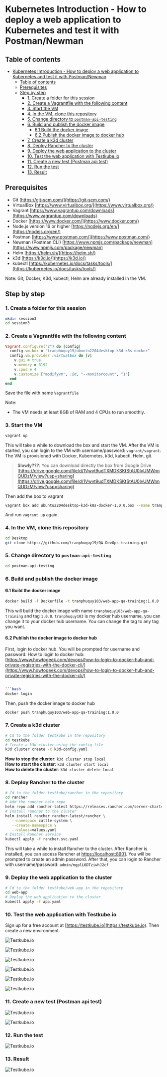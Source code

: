 # Kubernetes Introduction - How to deploy a web application to Kubernetes and test it with Postman/Newman

## Table of contents
- [Kubernetes Introduction - How to deploy a web application to Kubernetes and test it with Postman/Newman](#kubernetes-introduction---how-to-deploy-a-web-application-to-kubernetes-and-test-it-with-postmannewman)
  - [Table of contents](#table-of-contents)
  - [Prerequisites](#prerequisites)
  - [Step by step](#step-by-step)
    - [1. Create a folder for this session](#1-create-a-folder-for-this-session)
    - [2. Create a Vagrantfile with the following content](#2-create-a-vagrantfile-with-the-following-content)
    - [3. Start the VM](#3-start-the-vm)
    - [4. In the VM, clone this repository](#4-in-the-vm-clone-this-repository)
    - [5. Change directory to `postman-api-testing`](#5-change-directory-to-postman-api-testing)
    - [6. Build and publish the docker image](#6-build-and-publish-the-docker-image)
      - [6.1 Build the docker image](#61-build-the-docker-image)
      - [6.2 Publish the docker image to docker hub](#62-publish-the-docker-image-to-docker-hub)
    - [7. Create a k3d cluster](#7-create-a-k3d-cluster)
    - [8. Deploy Rancher to the cluster](#8-deploy-rancher-to-the-cluster)
    - [9. Deploy the web application to the cluster](#9-deploy-the-web-application-to-the-cluster)
    - [10. Test the web application with Testkube.io](#10-test-the-web-application-with-testkubeio)
    - [11. Create a new test (Postman api test)](#11-create-a-new-test-postman-api-test)
    - [12. Run the test](#12-run-the-test)
    - [13. Result](#13-result)


## Prerequisites

- Git [https://git-scm.com/](https://git-scm.com/)
- VirtualBox [https://www.virtualbox.org/](https://www.virtualbox.org/)
- Vagrant [https://www.vagrantup.com/downloads](https://www.vagrantup.com/downloads)
- Docker [https://www.docker.com/](https://www.docker.com/)
- Node.js version 16 or higher [https://nodejs.org/en/](https://nodejs.org/en/)
- Postman [https://www.postman.com/](https://www.postman.com/)
- Newman (Postman CLI) [https://www.npmjs.com/package/newman](https://www.npmjs.com/package/newman)
- Helm [https://helm.sh/](https://helm.sh/)
- k3d [https://k3d.io/](https://k3d.io/)
- kubectl [https://kubernetes.io/docs/tasks/tools/](https://kubernetes.io/docs/tasks/tools/)

Note: Git, Docker, K3d, kubectl, Helm are already installed in the VM.

## Step by step

### 1. Create a folder for this session

```bash
mkdir session3
cd session3
```

### 2. Create a Vagrantfile with the following content

```rb
Vagrant.configure("2") do |config|
  config.vm.box = "tranphuquy19/ubuntu2204desktop-k3d-k8s-docker"
  config.vm.provider :virtualbox do |v|
    v.gui = true
    v.memory = 8192
    v.cpus = 4
    v.customize ["modifyvm", :id, "--monitorcount", "1"]
  end
end
```

Save the file with name `Vagrantfile`

Note:
  - The VM needs at least 8GB of RAM and 4 CPUs to run smoothly.


### 3. Start the VM

```bash
vagrant up
```

This will take a while to download the box and start the VM. After the VM is started, you can login to the VM with username/password: `vagrant/vagrant`. The VM is provisioned with Docker, Kubernetes, k3d, kubectl, Helm, git.

> **Slowly???**: You can download directly the box from Google Drive [https://drive.google.com/file/d/1Vwvt9udTXMDKSKtStAU0IvUMWnnQUDzM/view?usp=sharing](https://drive.google.com/file/d/1Vwvt9udTXMDKSKtStAU0IvUMWnnQUDzM/view?usp=sharing)

Then add the box to vagrant

```bash
vagrant box add ubuntu2204desktop-k3d-k8s-docker-1.0.0.box --name tranphuquy19/ubuntu2204desktop-k3d-k8s-docker
```

And run `vagrant up` again.

### 4. In the VM, clone this repository

```bash
cd Desktop
git clone https://github.com/tranphuquy19/QA-DevOps-training.git
```

### 5. Change directory to `postman-api-testing`

```bash
cd postman-api-testing
```

### 6. Build and publish the docker image

#### 6.1 Build the docker image

```bash
docker build -f Dockerfile -t tranphuquy103/web-app-qa-training:1.0.0 .
```

This will build the docker image with name `tranphuquy103/web-app-qa-training` and tag `1.0.0`. `tranphuquy103` is my docker hub username, you can change it to your docker hub username. You can change the tag to any tag you want.

#### 6.2 Publish the docker image to docker hub

First, login to docker hub. You will be prompted for username and password. How to login to docker hub: [https://www.howtogeek.com/devops/how-to-login-to-docker-hub-and-private-registries-with-the-docker-cli/](https://www.howtogeek.com/devops/how-to-login-to-docker-hub-and-private-registries-with-the-docker-cli/)

```bash

```bash
docker login
```

Then, push the docker image to docker hub

```bash
docker push tranphuquy103/web-app-qa-training:1.0.0
```

### 7. Create a k3d cluster

```bash
# Cd to the folder testkube in the repository
cd testkube
# Create a k3d cluster using the config file
k3d cluster create -c k3d-config.yaml
```

**How to stop the cluster**: `k3d cluster stop local`<br/>
**How to start the cluster**: `k3d cluster start local`<br/>
**How to delete the cluster**: `k3d cluster delete local`<br/>

### 8. Deploy Rancher to the cluster

```bash
# Cd to the folder testkube/rancher in the repository
cd rancher
# Add the rancher helm repo
helm repo add rancher-latest https://releases.rancher.com/server-charts/latest
# Install rancher to the cluster
helm install rancher rancher-latest/rancher \
   --namespace cattle-system \
   --create-namespace \
   --values=values.yaml
# Install Rancher service
kubectl apply -f rancher.svc.yaml
```

This will take a while to install Rancher to the cluster. After Rancher is installed, you can access Rancher at [https://localhost:8901](https://localhost:8901). You will be prompted to create an admin password. After that, you can login to Rancher with username/password: `admin/mgplL6DTziwhJ2cf`

### 9. Deploy the web application to the cluster

```bash
# Cd to the folder testkube/web-app in the repository
cd web-app
# Deploy the web application to the cluster
kubectl apply -f app.yaml
```

### 10. Test the web application with Testkube.io

Sign up for a free account at [https://testkube.io](https://testkube.io). Then create a new environment.

![Testkube.io](imgs/1.png)

![Testkube.io](imgs/2.png)

![Testkube.io](imgs/3.png)

![Testkube.io](imgs/4.png)

![Testkube.io](imgs/5.png)

![Testkube.io](imgs/6.png)

### 11. Create a new test (Postman api test)

![Testkube.io](imgs/7.png)

![Testkube.io](imgs/8.png)

### 12. Run the test

![Testkube.io](imgs/9.png)

### 13. Result

![Testkube.io](imgs/10.png)
